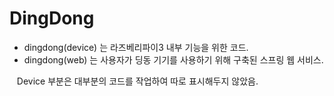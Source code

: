 # DingDong

+ dingdong(device) 는 라즈베리파이3 내부 기능을 위한 코드.
+ dingdong(web) 는 사용자가 딩동 기기를 사용하기 위해 구축된 스프링 웹 서비스.

    Device 부분은 대부분의 코드를 작업하여 따로 표시해두지 않았음. 
    
